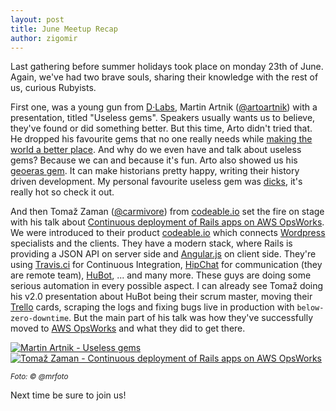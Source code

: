 ```yaml
---
layout: post
title: June Meetup Recap
author: zigomir
---
```


Last gathering before summer holidays took place on monday 23th of June. Again, we've had two brave souls, sharing their knowledge with the rest of us, curious Rubyists.

First one, was a young gun from [D·Labs](http://dlabs.si/), Martin Artnik ([@artoartnik](https://github.com/artoartnik)) with a presentation, titled "Useless gems". Speakers usually wants us to believe, they've found or did something better. But this time, Arto didn't tried that. He dropped his favourite gems that no one really needs while [making the world a better place](https://www.youtube.com/watch?v=Q5lYveEZEFo&t=6). And why do we even have and talk about useless gems? Because we can and because it's fun. Arto also showed us his [geoeras gem](https://github.com/artoartnik/geoeras). It can make historians pretty happy, writing their history driven development. My personal favourite useless gem was [dicks](http://rubygems.org/gems/dicks), it's really hot so check it out.

And then Tomaž Zaman ([@carmivore](https://github.com/carmivore)) from [codeable.io](https://codeable.io/) set the fire on stage with his talk about [Continuous deployment of Rails apps on AWS OpsWorks](http://www.slideshare.net/tomazzaman/deploy-to). We were introduced to their product [codeable.io](https://codeable.io/) which connects [Wordpress](http://wordpress.org/) specialists and the clients. They have a modern stack, where Rails is providing a JSON API on server side and [Angular.js](https://angularjs.org/) on client side. They're using [Travis.ci](https://travis-ci.org/) for Continuous Integration, [HipChat](https://www.hipchat.com/) for communication (they are remote team), [HuBot](https://hubot.github.com/), ... and many more. These guys are doing some serious automation in every possible aspect. I can already see Tomaž doing his v2.0 presentation about HuBot being their scrum master, moving their [Trello](http://trello.com) cards, scraping the logs and fixing bugs live in production with `below-zero-downtime`. But the main part of his talk was how they've successfully moved to [AWS OpsWorks](http://aws.amazon.com/opsworks/) and what they did to get there.

<div class="gallery">
  <a href="http://www.meetup.com/RubySlovenia/photos/22762682/#379212132" target="_blank">
    <img src="http://photos2.meetupstatic.com/photos/event/2/f/6/4/600_379212132.jpeg" alt="Martin Artnik - Useless gems">
  </a>
  <a href="http://www.meetup.com/RubySlovenia/photos/22762682/#379212152" target="_blank">
    <img src="http://photos1.meetupstatic.com/photos/event/2/f/7/8/600_379212152.jpeg" alt="Tomaž Zaman - Continuous deployment of Rails apps on AWS OpsWorks" class="last">
  </a>
</div>

<small><i>Foto: &copy; @mrfoto</i></small>

Next time be sure to join us!
